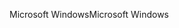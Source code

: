 <span data-ttu-id="3f0e2-101">Microsoft Windows</span><span class="sxs-lookup"><span data-stu-id="3f0e2-101">Microsoft Windows</span></span>